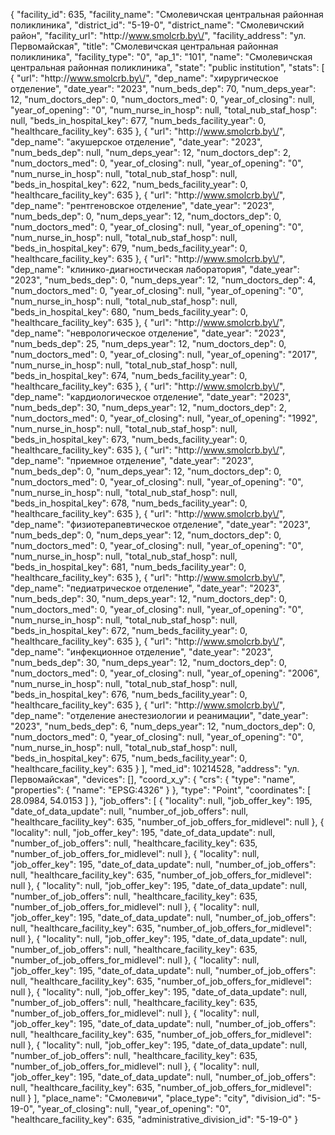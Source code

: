 {
    "facility_id": 635,
    "facility_name": "Смолевичская центральная районная поликлиника",
    "district_id": "5-19-0",
    "district_name": "Смолевичский район",
    "facility_url": "http:\/\/www.smolcrb.by\/",
    "facility_address": "ул. Первомайская",
    "title": "Смолевичская центральная районная поликлиника",
    "facility_type": "0",
    "ap_1": "101",
    "name": "Смолевичская центральная районная поликлиника",
    "state": "public institution",
    "stats": [
        {
            "url": "http:\/\/www.smolcrb.by\/",
            "dep_name": "хирургическое отделение",
            "date_year": "2023",
            "num_beds_dep": 70,
            "num_deps_year": 12,
            "num_doctors_dep": 0,
            "num_doctors_med": 0,
            "year_of_closing": null,
            "year_of_opening": "0",
            "num_nurse_in_hosp": null,
            "total_nub_staf_hosp": null,
            "beds_in_hospital_key": 677,
            "num_beds_facility_year": 0,
            "healthcare_facility_key": 635
        },
        {
            "url": "http:\/\/www.smolcrb.by\/",
            "dep_name": "акушерское отделение",
            "date_year": "2023",
            "num_beds_dep": null,
            "num_deps_year": 12,
            "num_doctors_dep": 2,
            "num_doctors_med": 0,
            "year_of_closing": null,
            "year_of_opening": "0",
            "num_nurse_in_hosp": null,
            "total_nub_staf_hosp": null,
            "beds_in_hospital_key": 622,
            "num_beds_facility_year": 0,
            "healthcare_facility_key": 635
        },
        {
            "url": "http:\/\/www.smolcrb.by\/",
            "dep_name": "рентгеновское отделение",
            "date_year": "2023",
            "num_beds_dep": 0,
            "num_deps_year": 12,
            "num_doctors_dep": 0,
            "num_doctors_med": 0,
            "year_of_closing": null,
            "year_of_opening": "0",
            "num_nurse_in_hosp": null,
            "total_nub_staf_hosp": null,
            "beds_in_hospital_key": 679,
            "num_beds_facility_year": 0,
            "healthcare_facility_key": 635
        },
        {
            "url": "http:\/\/www.smolcrb.by\/",
            "dep_name": "клинико-диагностическая лаборатория",
            "date_year": "2023",
            "num_beds_dep": 0,
            "num_deps_year": 12,
            "num_doctors_dep": 4,
            "num_doctors_med": 0,
            "year_of_closing": null,
            "year_of_opening": "0",
            "num_nurse_in_hosp": null,
            "total_nub_staf_hosp": null,
            "beds_in_hospital_key": 680,
            "num_beds_facility_year": 0,
            "healthcare_facility_key": 635
        },
        {
            "url": "http:\/\/www.smolcrb.by\/",
            "dep_name": "неврологическое отделение",
            "date_year": "2023",
            "num_beds_dep": 25,
            "num_deps_year": 12,
            "num_doctors_dep": 0,
            "num_doctors_med": 0,
            "year_of_closing": null,
            "year_of_opening": "2017",
            "num_nurse_in_hosp": null,
            "total_nub_staf_hosp": null,
            "beds_in_hospital_key": 674,
            "num_beds_facility_year": 0,
            "healthcare_facility_key": 635
        },
        {
            "url": "http:\/\/www.smolcrb.by\/",
            "dep_name": "кардиологическое отделение",
            "date_year": "2023",
            "num_beds_dep": 30,
            "num_deps_year": 12,
            "num_doctors_dep": 2,
            "num_doctors_med": 0,
            "year_of_closing": null,
            "year_of_opening": "1992",
            "num_nurse_in_hosp": null,
            "total_nub_staf_hosp": null,
            "beds_in_hospital_key": 673,
            "num_beds_facility_year": 0,
            "healthcare_facility_key": 635
        },
        {
            "url": "http:\/\/www.smolcrb.by\/",
            "dep_name": "приемное отделение",
            "date_year": "2023",
            "num_beds_dep": 0,
            "num_deps_year": 12,
            "num_doctors_dep": 0,
            "num_doctors_med": 0,
            "year_of_closing": null,
            "year_of_opening": "0",
            "num_nurse_in_hosp": null,
            "total_nub_staf_hosp": null,
            "beds_in_hospital_key": 678,
            "num_beds_facility_year": 0,
            "healthcare_facility_key": 635
        },
        {
            "url": "http:\/\/www.smolcrb.by\/",
            "dep_name": "физиотерапевтическое отделение",
            "date_year": "2023",
            "num_beds_dep": 0,
            "num_deps_year": 12,
            "num_doctors_dep": 0,
            "num_doctors_med": 0,
            "year_of_closing": null,
            "year_of_opening": "0",
            "num_nurse_in_hosp": null,
            "total_nub_staf_hosp": null,
            "beds_in_hospital_key": 681,
            "num_beds_facility_year": 0,
            "healthcare_facility_key": 635
        },
        {
            "url": "http:\/\/www.smolcrb.by\/",
            "dep_name": "педиатрическое отделение",
            "date_year": "2023",
            "num_beds_dep": 30,
            "num_deps_year": 12,
            "num_doctors_dep": 0,
            "num_doctors_med": 0,
            "year_of_closing": null,
            "year_of_opening": "0",
            "num_nurse_in_hosp": null,
            "total_nub_staf_hosp": null,
            "beds_in_hospital_key": 672,
            "num_beds_facility_year": 0,
            "healthcare_facility_key": 635
        },
        {
            "url": "http:\/\/www.smolcrb.by\/",
            "dep_name": "инфекционное отделение",
            "date_year": "2023",
            "num_beds_dep": 30,
            "num_deps_year": 12,
            "num_doctors_dep": 0,
            "num_doctors_med": 0,
            "year_of_closing": null,
            "year_of_opening": "2006",
            "num_nurse_in_hosp": null,
            "total_nub_staf_hosp": null,
            "beds_in_hospital_key": 676,
            "num_beds_facility_year": 0,
            "healthcare_facility_key": 635
        },
        {
            "url": "http:\/\/www.smolcrb.by\/",
            "dep_name": "отделение анестезиологии и реанимации",
            "date_year": "2023",
            "num_beds_dep": 6,
            "num_deps_year": 12,
            "num_doctors_dep": 0,
            "num_doctors_med": 0,
            "year_of_closing": null,
            "year_of_opening": "0",
            "num_nurse_in_hosp": null,
            "total_nub_staf_hosp": null,
            "beds_in_hospital_key": 675,
            "num_beds_facility_year": 0,
            "healthcare_facility_key": 635
        }
    ],
    "med_id": 10214528,
    "address": "ул. Первомайская",
    "devices": [],
    "coord_x_y": {
        "crs": {
            "type": "name",
            "properties": {
                "name": "EPSG:4326"
            }
        },
        "type": "Point",
        "coordinates": [
            28.0984,
            54.0153
        ]
    },
    "job_offers": [
        {
            "locality": null,
            "job_offer_key": 195,
            "date_of_data_update": null,
            "number_of_job_offers": null,
            "healthcare_facility_key": 635,
            "number_of_job_offers_for_midlevel": null
        },
        {
            "locality": null,
            "job_offer_key": 195,
            "date_of_data_update": null,
            "number_of_job_offers": null,
            "healthcare_facility_key": 635,
            "number_of_job_offers_for_midlevel": null
        },
        {
            "locality": null,
            "job_offer_key": 195,
            "date_of_data_update": null,
            "number_of_job_offers": null,
            "healthcare_facility_key": 635,
            "number_of_job_offers_for_midlevel": null
        },
        {
            "locality": null,
            "job_offer_key": 195,
            "date_of_data_update": null,
            "number_of_job_offers": null,
            "healthcare_facility_key": 635,
            "number_of_job_offers_for_midlevel": null
        },
        {
            "locality": null,
            "job_offer_key": 195,
            "date_of_data_update": null,
            "number_of_job_offers": null,
            "healthcare_facility_key": 635,
            "number_of_job_offers_for_midlevel": null
        },
        {
            "locality": null,
            "job_offer_key": 195,
            "date_of_data_update": null,
            "number_of_job_offers": null,
            "healthcare_facility_key": 635,
            "number_of_job_offers_for_midlevel": null
        },
        {
            "locality": null,
            "job_offer_key": 195,
            "date_of_data_update": null,
            "number_of_job_offers": null,
            "healthcare_facility_key": 635,
            "number_of_job_offers_for_midlevel": null
        },
        {
            "locality": null,
            "job_offer_key": 195,
            "date_of_data_update": null,
            "number_of_job_offers": null,
            "healthcare_facility_key": 635,
            "number_of_job_offers_for_midlevel": null
        },
        {
            "locality": null,
            "job_offer_key": 195,
            "date_of_data_update": null,
            "number_of_job_offers": null,
            "healthcare_facility_key": 635,
            "number_of_job_offers_for_midlevel": null
        },
        {
            "locality": null,
            "job_offer_key": 195,
            "date_of_data_update": null,
            "number_of_job_offers": null,
            "healthcare_facility_key": 635,
            "number_of_job_offers_for_midlevel": null
        },
        {
            "locality": null,
            "job_offer_key": 195,
            "date_of_data_update": null,
            "number_of_job_offers": null,
            "healthcare_facility_key": 635,
            "number_of_job_offers_for_midlevel": null
        }
    ],
    "place_name": "Смолевичи",
    "place_type": "city",
    "division_id": "5-19-0",
    "year_of_closing": null,
    "year_of_opening": "0",
    "healthcare_facility_key": 635,
    "administrative_division_id": "5-19-0"
}